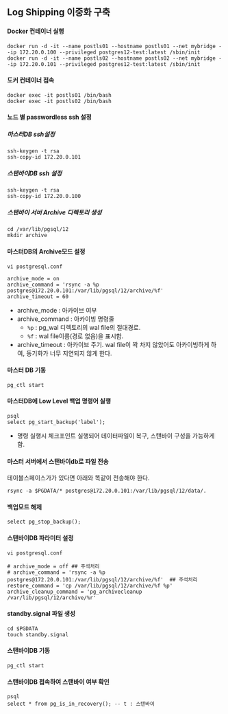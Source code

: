 ## Log Shipping 이중화 구축

#### Docker 컨테이너 실행
```
docker run -d -it --name postls01 --hostname postls01 --net mybridge --ip 172.20.0.100 --privileged postgres12-test:latest /sbin/init
docker run -d -it --name postls02 --hostname postls02 --net mybridge --ip 172.20.0.101 --privileged postgres12-test:latest /sbin/init
```

#### 도커 컨테이너 접속
```
docker exec -it postls01 /bin/bash
docker exec -it postls02 /bin/bash
```

#### 노드 별 passwordless ssh 설정
##### 마스터DB ssh설정
```
ssh-keygen -t rsa
ssh-copy-id 172.20.0.101
```

##### 스탠바이DB ssh 설정
```
ssh-keygen -t rsa
ssh-copy-id 172.20.0.100
```

##### 스탠바이 서버 Archive 디렉토리 생성
```
cd /var/lib/pgsql/12
mkdir archive
```


#### 마스터DB의 Archive모드 설정
```
vi postgresql.conf

archive_mode = on
archive_command = 'rsync -a %p postgres@172.20.0.101:/var/lib/pgsql/12/archive/%f'    
archive_timeout = 60 
```
- archive_mode : 아카이브 여부
- archive_command : 아카이빙 명령줄
    - `%p` : pg_wal 디렉토리의 wal file의 절대경로.
    - `%f` : wal file이름(경로 없음)을 표시함. 
- archive_timeout : 아카이브 주기. wal file이 꽉 차지 않았어도 아카이빙하게 하여, 동기화가 너무 지연되지 않게 한다.


#### 마스터 DB 기동
```
pg_ctl start
```

#### 마스터DB에 Low Level 백업 명령어 실행
```
psql
select pg_start_backup('label');
```
- 명령 실행시 체크포인트 실행되어 데이터파일이 복구, 스탠바이 구성을 가능하게 함.


#### 마스터 서버에서 스탠바이db로 파일 전송
테이블스페이스가가 있다면 아래와 똑같이 전송해야 한다.
```
rsync -a $PGDATA/* postgres@172.20.0.101:/var/lib/pgsql/12/data/.
```


#### 백업모드 해제
```
select pg_stop_backup();
```

#### 스탠바이DB 파라미터 설정
```
vi postgresql.conf

# archive_mode = off ## 주석처리
# archive_command = 'rsync -a %p postgres@172.20.0.101:/var/lib/pgsql/12/archive/%f'  ## 주석처리
restore_command = 'cp /var/lib/pgsql/12/archive/%f %p'    
archive_cleanup_command = 'pg_archivecleanup /var/lib/pgsql/12/archive/%r'
```

#### standby.signal 파일 생성
```
cd $PGDATA
touch standby.signal
```

#### 스탠바이DB 기동
```
pg_ctl start
```

#### 스탠바이DB 접속하여 스탠바이 여부 확인
```
psql
select * from pg_is_in_recovery(); -- t : 스탠바이
```


